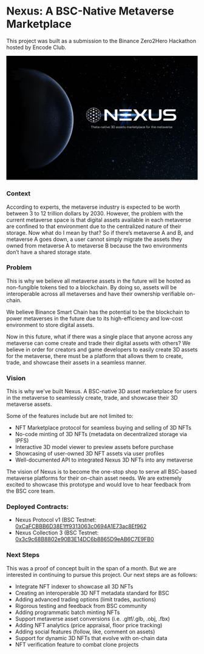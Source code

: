 # Nexus: A BSC-Native Metaverse Marketplace

This project was built as a submission to the Binance Zero2Hero Hackathon hosted by Encode Club.

![landing image](app/public/hero.png)

### Context

According to experts, the metaverse industry is expected to be worth between 3 to 12 trillion dollars by 2030. However, the problem with the current metaverse space is that digital assets available in each metaverse are confined to that environment due to the centralized nature of their storage. Now what do I mean by that? So if there’s metaverse A and B, and metaverse A goes down, a user cannot simply migrate the assets they owned from metaverse A to metaverse B because the two environments don’t have a shared storage state.

### Problem

This is why we believe all metaverse assets in the future will be hosted as non-fungible tokens tied to a blockchain. By doing so, assets will be interoperable across all metaverses and have their ownership verifiable on-chain.

We believe Binance Smart Chain has the potential to be the blockchain to power metaverses in the future due to its high-efficiency and low-cost environment to store digital assets.

Now in this future, what if there was a single place that anyone across any metaverse can come create and trade their digital assets with others? We believe in order for creators and game developers to easily create 3D assets for the metaverse, there must be a platform that allows them to create, trade, and showcase their assets in a seamless manner.

### Vision

This is why we've built Nexus. A BSC-native 3D asset marketplace for users in the metaverse to seamlessly create, trade, and showcase their 3D metaverse assets.

Some of the features include but are not limited to:

- NFT Marketplace protocol for seamless buying and selling of 3D NFTs
- No-code minting of 3D NFTs (metadata on decentralized storage via IPFS)
- Interactive 3D model viewer to preview assets before purchase
- Showcasing of user-owned 3D NFT assets via user profiles
- Well-documented API to integrated Nexus 3D NFTs into any metaverse

The vision of Nexus is to become the one-stop shop to serve all BSC-based metaverse platforms for their on-chain asset needs. We are extremely excited to showcase this prototype and would love to hear feedback from the BSC core team.

### Deployed Contracts:

- Nexus Protocol v1 (BSC Testnet: [0xCaFCBBB6D38E1ff9313063c0694A1E73ac8Ef962](https://testnet.bscscan.com/address/0xCaFCBBB6D38E1ff9313063c0694A1E73ac8Ef962#code)
- Nexus Collection 3 (BSC Testnet: [0x3c9c68B8802e90B3E14DC6b8865D9eAB6C7E9FB0](https://testnet.bscscan.com/address/0x3c9c68B8802e90B3E14DC6b8865D9eAB6C7E9FB0#writeContract)

### Next Steps

This was a proof of concept built in the span of a month. But we are interested in continuing to pursue this project. Our next steps are as follows:

- Integrate NFT indexer to showcase all 3D NFTs
- Creating an interoperable 3D NFT metadata standard for BSC
- Adding advanced trading options (limit trades, auctions)
- Rigorous testing and feedback from BSC community
- Adding programmatic batch minting NFTs
- Support metaverse asset conversions (i.e. .gltf/.glb, .obj, .fbx)
- Adding NFT analytics (price appraisal, floor price tracking)
- Adding social features (follow, like, comment on assets)
- Support for dynamic 3D NFTs that evolve with on-chain data
- NFT verification feature to combat clone projects
